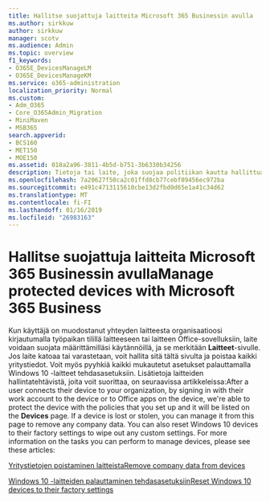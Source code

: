 ```yaml
---
title: Hallitse suojattuja laitteita Microsoft 365 Businessin avulla
ms.author: sirkkuw
author: sirkkuw
manager: scotv
ms.audience: Admin
ms.topic: overview
f1_keywords:
- O365E_DevicesManageLM
- O365E_DevicesManageKM
ms.service: o365-administration
localization_priority: Normal
ms.custom:
- Adm_O365
- Core_O365Admin_Migration
- MiniMaven
- MSB365
search.appverid:
- BCS160
- MET150
- MOE150
ms.assetid: 018a2a96-3811-4b5d-b751-3b6330b34256
description: Tietoja tai laite, joka suojaa politiikan kautta hallittua siirtymä.
ms.openlocfilehash: 7a20627f50ca2c01ffd8cb77cebf89456ec972ba
ms.sourcegitcommit: e491c4713115610cbe13d2fbd0d65e1a41c34d62
ms.translationtype: MT
ms.contentlocale: fi-FI
ms.lasthandoff: 01/16/2019
ms.locfileid: "26983163"
---
```

# <a name="manage-protected-devices-with-microsoft-365-business"></a><span data-ttu-id="f9a91-103">Hallitse suojattuja laitteita Microsoft 365 Businessin avulla</span><span class="sxs-lookup"><span data-stu-id="f9a91-103">Manage protected devices with Microsoft 365 Business</span></span>

<span data-ttu-id="f9a91-p101">Kun käyttäjä on muodostanut yhteyden laitteesta organisaatioosi kirjautumalla työpaikan tilillä laitteeseen tai laitteen Office-sovelluksiin, laite voidaan suojata määrittämilläsi käytännöillä, ja se merkitään **Laitteet**-sivulle. Jos laite katoaa tai varastetaan, voit hallita sitä tältä sivulta ja poistaa kaikki yritystiedot. Voit myös pyyhkiä kaikki mukautetut asetukset palauttamalla Windows 10 -laitteet tehdasasetuksiin. Lisätietoja laitteiden hallintatehtävistä, joita voit suorittaa, on seuraavissa artikkeleissa:</span><span class="sxs-lookup"><span data-stu-id="f9a91-p101">After a user connects their device to your organization, by signing in with their work account to the device or to Office apps on the device, we're able to protect the device with the policies that you set up and it will be listed on the **Devices** page. If a device is lost or stolen, you can manage it from this page to remove any company data. You can also reset Windows 10 devices to their factory settings to wipe out any custom settings. For more information on the tasks you can perform to manage devices, please see these articles:</span></span> 
  
[<span data-ttu-id="f9a91-108">Yritystietojen poistaminen laitteista</span><span class="sxs-lookup"><span data-stu-id="f9a91-108">Remove company data from devices</span></span>](remove-company-data.md)
  
[<span data-ttu-id="f9a91-109">Windows 10 -laitteiden palauttaminen tehdasasetuksiin</span><span class="sxs-lookup"><span data-stu-id="f9a91-109">Reset Windows 10 devices to their factory settings</span></span>](reset-devices-to-factory-settings.md)
  

